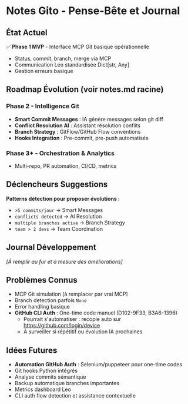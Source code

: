 # Notes Gito - Pense-Bête et Journal

## État Actuel
✅ **Phase 1 MVP** - Interface MCP Git basique opérationnelle
- Status, commit, branch, merge via MCP
- Communication Leo standardisée Dict[str, Any]
- Gestion erreurs basique

## Roadmap Évolution (voir notes.md racine)

### Phase 2 - Intelligence Git
- **Smart Commit Messages** : IA génère messages selon git diff
- **Conflict Resolution AI** : Assistant résolution conflits
- **Branch Strategy** : GitFlow/GitHub Flow conventions
- **Hooks Integration** : Pre-commit, pre-push automatisés

### Phase 3+ - Orchestration & Analytics
- Multi-repo, PR automation, CI/CD, metrics

## Déclencheurs Suggestions
**Patterns détection pour proposer évolutions :**
- `>5 commits/jour` → Smart Messages
- `conflicts detected` → AI Resolution
- `multiple branches active` → Branch Strategy
- `team > 2 devs` → Team Coordination

## Journal Développement
*[À remplir au fur et à mesure des améliorations]*

## Problèmes Connus
- MCP Git simulation (à remplacer par vrai MCP)
- Branch detection parfois `None`
- Error handling basique
- **GitHub CLI Auth** : One-time code manuel (D102-9F33, B3A6-1396)
  - Pourrait s'automatiser : recopie auto sur https://github.com/login/device
  - À surveiller si répétitif ou évolution IA prochaines

## Idées Futures
- **Automation GitHub Auth** : Selenium/puppeteer pour one-time codes
- Git hooks Python intégrés
- Analyse commits sémantique
- Backup automatique branches importantes
- Metrics dashboard Leo
- CLI auth flow detection et assistance contextuelle